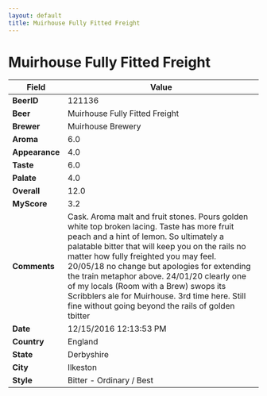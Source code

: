 ```yaml
---
layout: default
title: Muirhouse Fully Fitted Freight
---
```


# Muirhouse Fully Fitted Freight

| Field         | Value     |
|---------------|-----------|
| **BeerID** | 121136 |
| **Beer** | Muirhouse Fully Fitted Freight |
| **Brewer** | Muirhouse Brewery |
| **Aroma** | 6.0 |
| **Appearance** | 4.0 |
| **Taste** | 6.0 |
| **Palate** | 4.0 |
| **Overall** | 12.0 |
| **MyScore** | 3.2 |
| **Comments** | Cask. Aroma malt and fruit stones. Pours golden white top broken lacing. Taste has more fruit peach and a hint of lemon. So ultimately a palatable bitter that will keep you on the rails no matter how fully freighted you may feel. 20/05/18 no change but apologies for extending the train metaphor above. 24/01/20 clearly one of my locals (Room with a Brew) swops its Scribblers ale for Muirhouse. 3rd time here. Still fine without going beyond the rails of golden tbitter |
| **Date** | 12/15/2016 12:13:53 PM |
| **Country** | England |
| **State** | Derbyshire |
| **City** | Ilkeston |
| **Style** | Bitter - Ordinary / Best |
